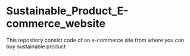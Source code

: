 # Sustainable_Product_E-commerce_website
This repository consist code of an e-commerce site from where you can buy sustainable product 
